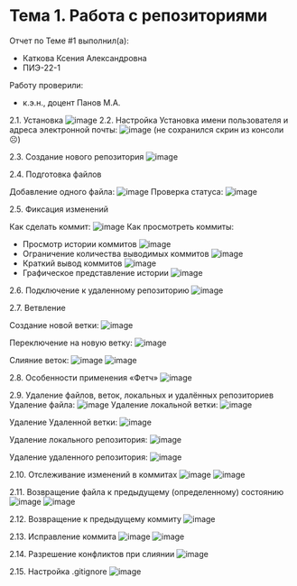 # Тема 1. Работа с репозиториями
Отчет по Теме #1 выполнил(а):
- Каткова Ксения Александровна
- ПИЭ-22-1

Работу проверили:
- к.э.н., доцент Панов М.А.

2.1. Установка
![image](https://github.com/user-attachments/assets/c1c22c9e-6c92-42ec-90d0-c0f28f0f7760)
2.2. Настройка
Установка имени пользователя и адреса электронной почты:
![image](https://github.com/user-attachments/assets/16b593d3-f9f6-45b6-aba0-8dc63a208416)
(не сохранился скрин из консоли ☹)

2.3. Создание нового репозитория
![image](https://github.com/user-attachments/assets/e6f99e0c-42f1-4f07-a6e8-ce6a1be98404)

2.4. Подготовка файлов

Добавление одного файла:
![image](https://github.com/user-attachments/assets/bd007c80-15e1-4d5a-a5e2-282df400ac47)
Проверка статуса:
![image](https://github.com/user-attachments/assets/e3469f6d-ea54-4edd-add5-e67b45692d08)

2.5. Фиксация изменений

Как сделать коммит:
![image](https://github.com/user-attachments/assets/60e0cb75-a209-4b4c-842e-0e5738ebfdeb)
Как просмотреть коммиты:
- Просмотр истории коммитов
![image](https://github.com/user-attachments/assets/c0444bb3-40b0-49db-8473-a40d8d94ffe0)
- Ограничение количества выводимых коммитов
![image](https://github.com/user-attachments/assets/917c27bb-0eee-4af2-9b17-3d1a15db2356)
- Краткий вывод коммитов
![image](https://github.com/user-attachments/assets/e28e070a-dc3f-45b8-a39a-ed254c4af4e2)
- Графическое представление истории
![image](https://github.com/user-attachments/assets/9ec71770-43eb-4baa-9047-9460b511f675)

2.6. Подключение к удаленному репозиторию
![image](https://github.com/user-attachments/assets/cba82f6a-4b2e-4472-8d0d-4a0f0425c837)

2.7. Ветвление

Создание новой ветки:
![image](https://github.com/user-attachments/assets/8745906a-8f60-44a1-a5d4-5786c54dc175)

Переключение на новую ветку:
![image](https://github.com/user-attachments/assets/3c9572b3-058e-4e3a-ab2d-25a8d65ed92f)

Слияние веток:
![image](https://github.com/user-attachments/assets/9ffa4d8a-86d0-4a80-8cd0-fdae0458edf2)
![image](https://github.com/user-attachments/assets/d68f9c46-b9df-4871-8cb1-c776856adece)

2.8. Особенности применения «Фетч»
![image](https://github.com/user-attachments/assets/959d3b65-32c8-499f-898d-d47faed6ed3d)

2.9. Удаление файлов, веток, локальных и удалённых репозиториев
Удаление файла:
![image](https://github.com/user-attachments/assets/3800c42e-44ba-4d71-b257-1e21a1bd5219)
Удаление локальной ветки:
![image](https://github.com/user-attachments/assets/6495d352-3a80-4498-80fe-fd2313e5c74b)

Удаление Удаленной ветки:
![image](https://github.com/user-attachments/assets/bd51bfbf-26ea-4244-afff-34d829c9f3a2)

Удаление локального репозитория:
![image](https://github.com/user-attachments/assets/5d9aab56-dcad-475d-bb05-9778c3cec577)

Удаление удаленного репозитория:
![image](https://github.com/user-attachments/assets/b311a49c-425c-4a57-8ced-98a1ed266b00)

2.10. Отслеживание изменений в коммитах
![image](https://github.com/user-attachments/assets/df0f8925-313b-45c9-8680-fb5773878a32)
![image](https://github.com/user-attachments/assets/a654c3c2-f18d-476f-8fa4-66da1b21cbf0)

2.11. Возвращение файла к предыдущему (определенному) состоянию
![image](https://github.com/user-attachments/assets/733aae29-d3ee-4d84-ab57-d8cf97034d85)
![image](https://github.com/user-attachments/assets/8b4b7746-334a-4b1a-a7b0-ec2eec9c9e20)

2.12. Возвращение к предыдущему коммиту
![image](https://github.com/user-attachments/assets/7cc8c9f1-f09f-4c15-881a-eb468d418aa1)

2.13. Исправление коммита
![image](https://github.com/user-attachments/assets/b881cc83-caf1-4bf8-8785-d3c7532799ad)
![image](https://github.com/user-attachments/assets/8a0c949d-e807-46c2-ab56-fc87c26ada79)

2.14. Разрешение конфликтов при слиянии
![image](https://github.com/user-attachments/assets/8dc7ba5f-a5fb-46c6-8b49-c88282efbdd4)

2.15. Настройка .gitignore
 ![image](https://github.com/user-attachments/assets/29a367b7-edf0-455b-9eb0-005e949f4ed6)

